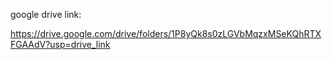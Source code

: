 google drive link:

https://drive.google.com/drive/folders/1P8yQk8s0zLGVbMqzxMSeKQhRTXFGAAdV?usp=drive_link
